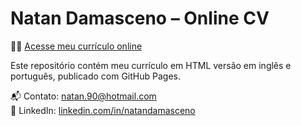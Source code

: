 # Natan Damasceno – Online CV

👨‍💼 [Acesse meu currículo online](https://natandd.github.io/cv-natan-damasceno_en/)

Este repositório contém meu currículo em HTML versão em inglês e português, publicado com GitHub Pages.

📬 Contato: natan.90@hotmail.com  
🔗 LinkedIn: [linkedin.com/in/natandamasceno](https://linkedin.com/in/natandamasceno)
